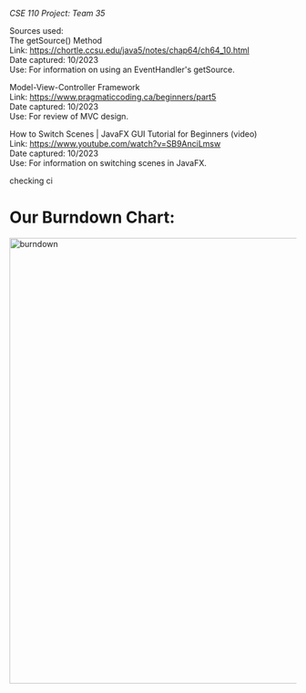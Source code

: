 _CSE 110 Project: Team 35_

Sources used: <br>
  The getSource() Method <br>
    Link:           https://chortle.ccsu.edu/java5/notes/chap64/ch64_10.html<br>
    Date captured:  10/2023<br>
    Use:            For information on using an EventHandler's getSource.<br>
    
  Model-View-Controller Framework <br>
    Link:          https://www.pragmaticcoding.ca/beginners/part5 <br>
    Date captured: 10/2023 <br>
    Use:           For review of MVC design.<br>

  How to Switch Scenes | JavaFX GUI Tutorial for Beginners (video)<br>
    Link:          https://www.youtube.com/watch?v=SB9AnciLmsw<br>
    Date captured: 10/2023<br>
    Use:           For information on switching scenes in JavaFX.<br>

checking ci

# Our Burndown Chart:
<img width="782" alt="burndown" src="https://github.com/ucsd-cse110-fa23/cse-110-project-team-35/assets/97484485/f0809d73-1fb5-44c0-8125-c95ada627da4">
